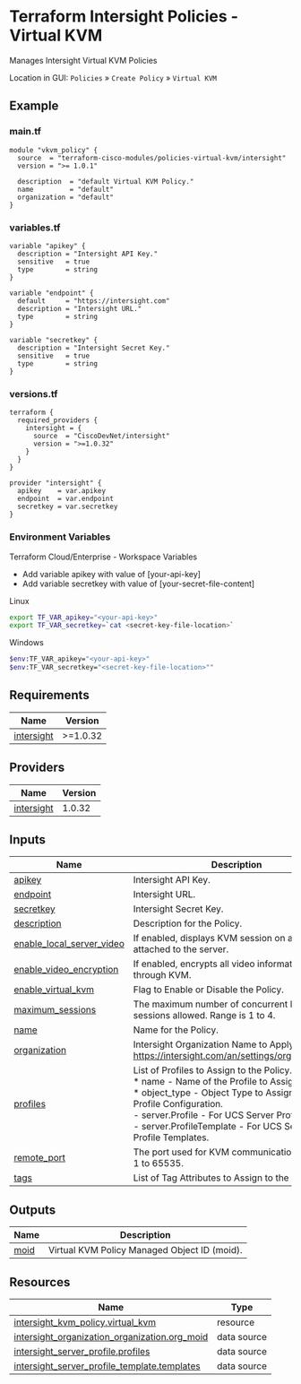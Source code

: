 <!-- BEGIN_TF_DOCS -->
# Terraform Intersight Policies - Virtual KVM
Manages Intersight Virtual KVM Policies

Location in GUI:
`Policies` » `Create Policy` » `Virtual KVM`

## Example

### main.tf
```hcl
module "vkvm_policy" {
  source  = "terraform-cisco-modules/policies-virtual-kvm/intersight"
  version = ">= 1.0.1"

  description  = "default Virtual KVM Policy."
  name         = "default"
  organization = "default"
}

```

### variables.tf
```hcl
variable "apikey" {
  description = "Intersight API Key."
  sensitive   = true
  type        = string
}

variable "endpoint" {
  default     = "https://intersight.com"
  description = "Intersight URL."
  type        = string
}

variable "secretkey" {
  description = "Intersight Secret Key."
  sensitive   = true
  type        = string
}
```

### versions.tf
```hcl
terraform {
  required_providers {
    intersight = {
      source  = "CiscoDevNet/intersight"
      version = ">=1.0.32"
    }
  }
}

provider "intersight" {
  apikey    = var.apikey
  endpoint  = var.endpoint
  secretkey = var.secretkey
}
```

### Environment Variables

Terraform Cloud/Enterprise - Workspace Variables
- Add variable apikey with value of [your-api-key]
- Add variable secretkey with value of [your-secret-file-content]

Linux
```bash
export TF_VAR_apikey="<your-api-key>"
export TF_VAR_secretkey=`cat <secret-key-file-location>`
```

Windows
```bash
$env:TF_VAR_apikey="<your-api-key>"
$env:TF_VAR_secretkey="<secret-key-file-location>""
```


## Requirements

| Name | Version |
|------|---------|
| <a name="requirement_intersight"></a> [intersight](#requirement\_intersight) | >=1.0.32 |
## Providers

| Name | Version |
|------|---------|
| <a name="provider_intersight"></a> [intersight](#provider\_intersight) | 1.0.32 |
## Inputs

| Name | Description | Type | Default | Required |
|------|-------------|------|---------|:--------:|
| <a name="input_apikey"></a> [apikey](#input\_apikey) | Intersight API Key. | `string` | n/a | yes |
| <a name="input_endpoint"></a> [endpoint](#input\_endpoint) | Intersight URL. | `string` | `"https://intersight.com"` | no |
| <a name="input_secretkey"></a> [secretkey](#input\_secretkey) | Intersight Secret Key. | `string` | n/a | yes |
| <a name="input_description"></a> [description](#input\_description) | Description for the Policy. | `string` | `""` | no |
| <a name="input_enable_local_server_video"></a> [enable\_local\_server\_video](#input\_enable\_local\_server\_video) | If enabled, displays KVM session on any monitor attached to the server. | `bool` | `true` | no |
| <a name="input_enable_video_encryption"></a> [enable\_video\_encryption](#input\_enable\_video\_encryption) | If enabled, encrypts all video information sent through KVM. | `bool` | `true` | no |
| <a name="input_enable_virtual_kvm"></a> [enable\_virtual\_kvm](#input\_enable\_virtual\_kvm) | Flag to Enable or Disable the Policy. | `bool` | `true` | no |
| <a name="input_maximum_sessions"></a> [maximum\_sessions](#input\_maximum\_sessions) | The maximum number of concurrent KVM sessions allowed. Range is 1 to 4. | `number` | `4` | no |
| <a name="input_name"></a> [name](#input\_name) | Name for the Policy. | `string` | `"default"` | no |
| <a name="input_organization"></a> [organization](#input\_organization) | Intersight Organization Name to Apply Policy to.  https://intersight.com/an/settings/organizations/. | `string` | `"default"` | no |
| <a name="input_profiles"></a> [profiles](#input\_profiles) | List of Profiles to Assign to the Policy.<br>  * name - Name of the Profile to Assign.<br>  * object\_type - Object Type to Assign in the Profile Configuration.<br>    - server.Profile - For UCS Server Profiles.<br>    - server.ProfileTemplate - For UCS Server Profile Templates. | <pre>list(object(<br>    {<br>      moid        = string<br>      object_type = optional(string)<br>    }<br>  ))</pre> | `[]` | no |
| <a name="input_remote_port"></a> [remote\_port](#input\_remote\_port) | The port used for KVM communication. Range is 1 to 65535. | `number` | `2068` | no |
| <a name="input_tags"></a> [tags](#input\_tags) | List of Tag Attributes to Assign to the Policy. | `list(map(string))` | `[]` | no |
## Outputs

| Name | Description |
|------|-------------|
| <a name="output_moid"></a> [moid](#output\_moid) | Virtual KVM Policy Managed Object ID (moid). |
## Resources

| Name | Type |
|------|------|
| [intersight_kvm_policy.virtual_kvm](https://registry.terraform.io/providers/CiscoDevNet/intersight/latest/docs/resources/kvm_policy) | resource |
| [intersight_organization_organization.org_moid](https://registry.terraform.io/providers/CiscoDevNet/intersight/latest/docs/data-sources/organization_organization) | data source |
| [intersight_server_profile.profiles](https://registry.terraform.io/providers/CiscoDevNet/intersight/latest/docs/data-sources/server_profile) | data source |
| [intersight_server_profile_template.templates](https://registry.terraform.io/providers/CiscoDevNet/intersight/latest/docs/data-sources/server_profile_template) | data source |
<!-- END_TF_DOCS -->